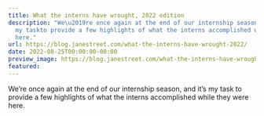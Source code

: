 ```yaml
---
title: What the interns have wrought, 2022 edition
description: "We\u2019re once again at the end of our internship season, and it\u2019s
  my taskto provide a few highlights of what the interns accomplished whilethey were
  here."
url: https://blog.janestreet.com/what-the-interns-have-wrought-2022/
date: 2022-08-25T00:00:00-00:00
preview_image: https://blog.janestreet.com/what-the-interns-have-wrought-2022/./WTIHW-2022-v3.jpg
featured:
---
```


<p>We&rsquo;re once again at the end of our internship season, and it&rsquo;s my task
to provide a few highlights of what the interns accomplished while
they were here.</p>


